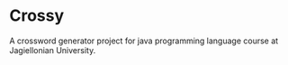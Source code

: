 # Crossy
A crossword generator project for java programming language course at Jagiellonian University.
